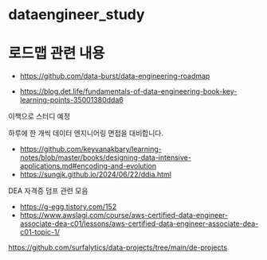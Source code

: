 # dataengineer_study

# 로드맵 관련 내용
- https://github.com/data-burst/data-engineering-roadmap


- https://blog.det.life/fundamentals-of-data-engineering-book-key-learning-points-35001380dda6

이책으로 스터디 예정

하루에 한 개씩 데이터 엔지니어링 면접을 대비합니다.

- https://github.com/keyvanakbary/learning-notes/blob/master/books/designing-data-intensive-applications.md#encoding-and-evolution
- https://sungjk.github.io/2024/06/22/ddia.html


DEA 자격증 덤프 관련 모음
- https://g-egg.tistory.com/152
- https://www.awslagi.com/course/aws-certified-data-engineer-associate-dea-c01/lessons/aws-certified-data-engineer-associate-dea-c01-topic-1/


https://github.com/surfalytics/data-projects/tree/main/de-projects
